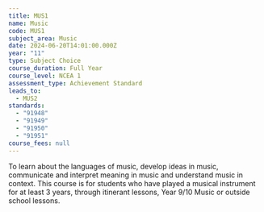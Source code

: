 ```yaml
---
title: MUS1
name: Music
code: MUS1
subject_area: Music
date: 2024-06-20T14:01:00.000Z
year: "11"
type: Subject Choice
course_duration: Full Year
course_level: NCEA 1
assessment_type: Achievement Standard
leads_to:
  - MUS2
standards:
  - "91948"
  - "91949"
  - "91950"
  - "91951"
course_fees: null
---
```

To learn about the languages of music, develop ideas in music, communicate and interpret meaning in music and understand music in context. This course is for students who have played a musical instrument for at least 3 years, through itinerant lessons, Year 9/10 Music or outside school lessons.
